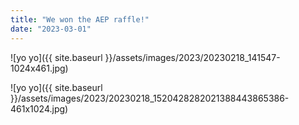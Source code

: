 ```yaml
---
title: "We won the AEP raffle!"
date: "2023-03-01"
---
```


![yo yo]({{ site.baseurl }}/assets/images/2023/20230218_141547-1024x461.jpg)

![yo yo]({{ site.baseurl }}/assets/images/2023/20230218_1520428282021388443865386-461x1024.jpg)
